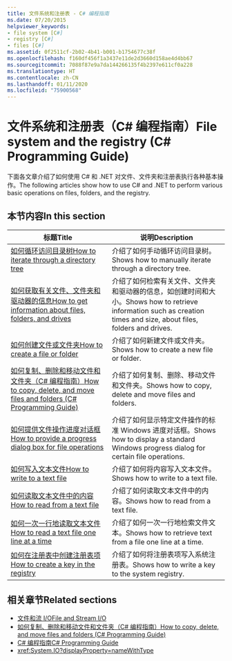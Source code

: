 ```yaml
---
title: 文件系统和注册表 - C# 编程指南
ms.date: 07/20/2015
helpviewer_keywords:
- file system [C#]
- registry [C#]
- files [C#]
ms.assetid: 0f2511cf-2b02-4b41-b001-b1754677c38f
ms.openlocfilehash: f160df456f1a3437e11de2d3660d158ae4d4bb67
ms.sourcegitcommit: 7088f87e9a7da144266135f4b2397e611cf0a228
ms.translationtype: HT
ms.contentlocale: zh-CN
ms.lasthandoff: 01/11/2020
ms.locfileid: "75900568"
---
```

# <a name="file-system-and-the-registry-c-programming-guide"></a><span data-ttu-id="19b6d-102">文件系统和注册表（C# 编程指南）</span><span class="sxs-lookup"><span data-stu-id="19b6d-102">File system and the registry (C# Programming Guide)</span></span>

<span data-ttu-id="19b6d-103">下面各文章介绍了如何使用 C# 和 .NET 对文件、文件夹和注册表执行各种基本操作。</span><span class="sxs-lookup"><span data-stu-id="19b6d-103">The following articles show how to use C# and .NET to perform various basic operations on files, folders, and the registry.</span></span>

## <a name="in-this-section"></a><span data-ttu-id="19b6d-104">本节内容</span><span class="sxs-lookup"><span data-stu-id="19b6d-104">In this section</span></span>

|<span data-ttu-id="19b6d-105">**标题**</span><span class="sxs-lookup"><span data-stu-id="19b6d-105">**Title**</span></span>|<span data-ttu-id="19b6d-106">**说明**</span><span class="sxs-lookup"><span data-stu-id="19b6d-106">**Description**</span></span>|
|---------------|---------------------|
|[<span data-ttu-id="19b6d-107">如何循环访问目录树</span><span class="sxs-lookup"><span data-stu-id="19b6d-107">How to iterate through a directory tree</span></span>](how-to-iterate-through-a-directory-tree.md)|<span data-ttu-id="19b6d-108">介绍了如何手动循环访问目录树。</span><span class="sxs-lookup"><span data-stu-id="19b6d-108">Shows how to manually iterate through a directory tree.</span></span>|
|[<span data-ttu-id="19b6d-109">如何获取有关文件、文件夹和驱动器的信息</span><span class="sxs-lookup"><span data-stu-id="19b6d-109">How to get information about files, folders, and drives</span></span>](how-to-get-information-about-files-folders-and-drives.md)|<span data-ttu-id="19b6d-110">介绍了如何检索有关文件、文件夹和驱动器的信息，如创建时间和大小。</span><span class="sxs-lookup"><span data-stu-id="19b6d-110">Shows how to retrieve information such as creation times and size, about files, folders and drives.</span></span>|
|[<span data-ttu-id="19b6d-111">如何创建文件或文件夹</span><span class="sxs-lookup"><span data-stu-id="19b6d-111">How to create a file or folder</span></span>](how-to-create-a-file-or-folder.md)|<span data-ttu-id="19b6d-112">介绍了如何新建文件或文件夹。</span><span class="sxs-lookup"><span data-stu-id="19b6d-112">Shows how to create a new file or folder.</span></span>|
|[<span data-ttu-id="19b6d-113">如何复制、删除和移动文件和文件夹（C# 编程指南）</span><span class="sxs-lookup"><span data-stu-id="19b6d-113">How to copy, delete, and move files and folders (C# Programming Guide)</span></span>](how-to-copy-delete-and-move-files-and-folders.md)|<span data-ttu-id="19b6d-114">介绍了如何复制、删除、移动文件和文件夹。</span><span class="sxs-lookup"><span data-stu-id="19b6d-114">Shows how to copy, delete and move files and folders.</span></span>|
|[<span data-ttu-id="19b6d-115">如何提供文件操作进度对话框</span><span class="sxs-lookup"><span data-stu-id="19b6d-115">How to provide a progress dialog box for file operations</span></span>](how-to-provide-a-progress-dialog-box-for-file-operations.md)|<span data-ttu-id="19b6d-116">介绍了如何显示特定文件操作的标准 Windows 进度对话框。</span><span class="sxs-lookup"><span data-stu-id="19b6d-116">Shows how to display a standard Windows progress dialog for certain file operations.</span></span>|
|[<span data-ttu-id="19b6d-117">如何写入文本文件</span><span class="sxs-lookup"><span data-stu-id="19b6d-117">How to write to a text file</span></span>](how-to-write-to-a-text-file.md)|<span data-ttu-id="19b6d-118">介绍了如何将内容写入文本文件。</span><span class="sxs-lookup"><span data-stu-id="19b6d-118">Shows how to write to a text file.</span></span>|
|[<span data-ttu-id="19b6d-119">如何读取文本文件中的内容</span><span class="sxs-lookup"><span data-stu-id="19b6d-119">How to read from a text file</span></span>](how-to-read-from-a-text-file.md)|<span data-ttu-id="19b6d-120">介绍了如何读取文本文件中的内容。</span><span class="sxs-lookup"><span data-stu-id="19b6d-120">Shows how to read from a text file.</span></span>|
|[<span data-ttu-id="19b6d-121">如何一次一行地读取文本文件</span><span class="sxs-lookup"><span data-stu-id="19b6d-121">How to read a text file one line at a time</span></span>](how-to-read-a-text-file-one-line-at-a-time.md)|<span data-ttu-id="19b6d-122">介绍了如何一次一行地检索文件文本。</span><span class="sxs-lookup"><span data-stu-id="19b6d-122">Shows how to retrieve text from a file one line at a time.</span></span>|
|[<span data-ttu-id="19b6d-123">如何在注册表中创建注册表项</span><span class="sxs-lookup"><span data-stu-id="19b6d-123">How to create a key in the registry</span></span>](how-to-create-a-key-in-the-registry.md)|<span data-ttu-id="19b6d-124">介绍了如何将注册表项写入系统注册表。</span><span class="sxs-lookup"><span data-stu-id="19b6d-124">Shows how to write a key to the system registry.</span></span>|

## <a name="related-sections"></a><span data-ttu-id="19b6d-125">相关章节</span><span class="sxs-lookup"><span data-stu-id="19b6d-125">Related sections</span></span>

- [<span data-ttu-id="19b6d-126">文件和流 I/O</span><span class="sxs-lookup"><span data-stu-id="19b6d-126">File and Stream I/O</span></span>](../../../standard/io/index.md)
- [<span data-ttu-id="19b6d-127">如何复制、删除和移动文件和文件夹（C# 编程指南）</span><span class="sxs-lookup"><span data-stu-id="19b6d-127">How to copy, delete, and move files and folders (C# Programming Guide)</span></span>](how-to-copy-delete-and-move-files-and-folders.md)
- [<span data-ttu-id="19b6d-128">C# 编程指南</span><span class="sxs-lookup"><span data-stu-id="19b6d-128">C# Programming Guide</span></span>](../index.md)
- <xref:System.IO?displayProperty=nameWithType>
